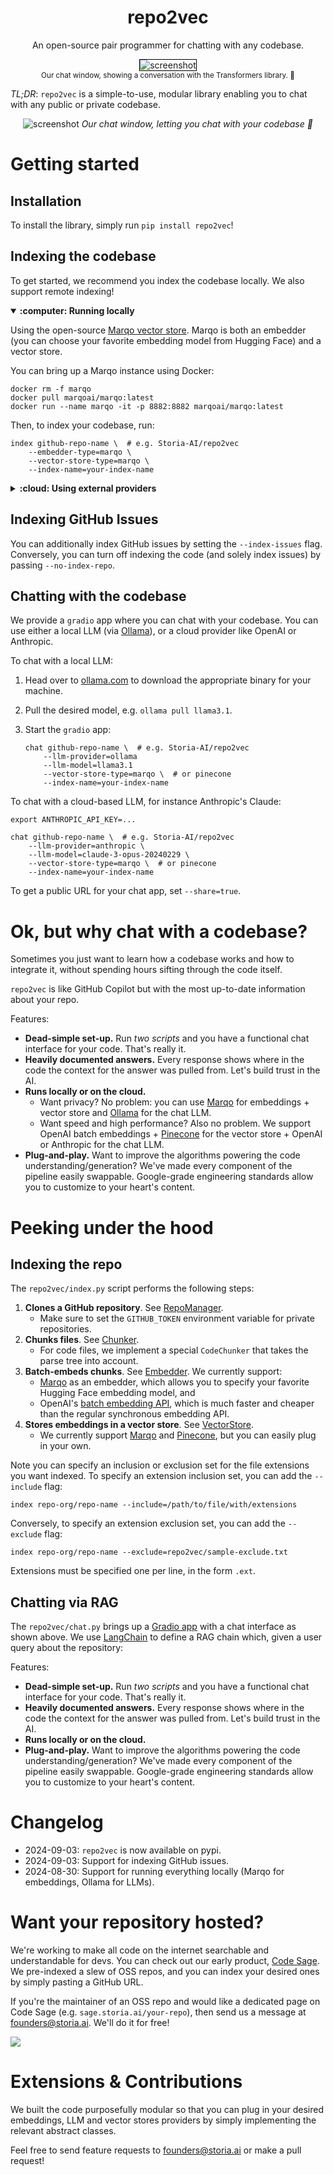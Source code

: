 <div align="center">
  <h1 align="center">repo2vec</h1>
  <p align="center">An open-source pair programmer for chatting with any codebase.</p>
  <figure>
    <img src="assets/chat_screenshot2.png" alt="screenshot" style="max-height: 500px; border: 1px solid black;">
    <figcaption align="center" style="font-size: smaller;">Our chat window, showing a conversation with the Transformers library. 🚀</figcaption>
  </figure>
</div>

*TL;DR*: `repo2vec` is a simple-to-use, modular library enabling you to chat with any public or private codebase.

<p align="center">
  <img src="assets/chat_screenshot.png" alt="screenshot" style="max-height: 500px;">
  <i>Our chat window, letting you chat with your codebase 🚀</i>
</p>

# Getting started

## Installation

To install the library, simply run `pip install repo2vec`!

## Indexing the codebase

To get started, we recommend you index the codebase locally. We also support remote indexing!

<details open>
<summary><strong>:computer: Running locally</strong></summary>
<p>Using the open-source <a href="https://github.com/marqo-ai/marqo">Marqo vector store</a>. Marqo is both an embedder (you can choose your favorite embedding model from Hugging Face) and a vector store.</p>

You can bring up a Marqo instance using Docker:

```
docker rm -f marqo
docker pull marqoai/marqo:latest
docker run --name marqo -it -p 8882:8882 marqoai/marqo:latest
```

Then, to index your codebase, run:

```
index github-repo-name \  # e.g. Storia-AI/repo2vec
    --embedder-type=marqo \
    --vector-store-type=marqo \
    --index-name=your-index-name
```

</details>

<details>
<summary><strong>:cloud: Using external providers</strong></summary>
<p><a href="https://openai.com/">OpenAI</a> for embeddings and <a href="https://www.pinecone.io/">Pinecone</a> for the vector store. To index your codebase, run:</p>

    ```
    export OPENAI_API_KEY=...
    export PINECONE_API_KEY=...

    index github-repo-name \  # e.g. Storia-AI/repo2vec
        --embedder-type=openai \
        --vector-store-type=pinecone \
        --index-name=your-index-name
    ```

We are planning on adding more providers soon, so that you can mix and match them. Contributions are also welcome!
</details>

## Indexing GitHub Issues

You can additionally index GitHub issues by setting the `--index-issues` flag. Conversely, you can turn off indexing the code (and solely index issues) by passing `--no-index-repo`.

## Chatting with the codebase

We provide a `gradio` app where you can chat with your codebase. You can use either a local LLM (via [Ollama](https://ollama.com)), or a cloud provider like OpenAI or Anthropic.

To chat with a local LLM:

1. Head over to [ollama.com](https://ollama.com) to download the appropriate binary for your machine.
2. Pull the desired model, e.g. `ollama pull llama3.1`.
3. Start the `gradio` app:

    ```
    chat github-repo-name \  # e.g. Storia-AI/repo2vec
        --llm-provider=ollama
        --llm-model=llama3.1
        --vector-store-type=marqo \  # or pinecone
        --index-name=your-index-name
    ```

To chat with a cloud-based LLM, for instance Anthropic's Claude:

```
export ANTHROPIC_API_KEY=...

chat github-repo-name \  # e.g. Storia-AI/repo2vec
    --llm-provider=anthropic \
    --llm-model=claude-3-opus-20240229 \
    --vector-store-type=marqo \  # or pinecone
    --index-name=your-index-name
```

To get a public URL for your chat app, set `--share=true`.
</details>

# Ok, but why chat with a codebase?

Sometimes you just want to learn how a codebase works and how to integrate it, without spending hours sifting through
the code itself.

`repo2vec` is like GitHub Copilot but with the most up-to-date information about your repo.

Features:

- **Dead-simple set-up.** Run *two scripts* and you have a functional chat interface for your code. That's really it.
- **Heavily documented answers.** Every response shows where in the code the context for the answer was pulled from. Let's build trust in the AI.
- **Runs locally or on the cloud.**
  - Want privacy? No problem: you can use [Marqo](https://github.com/marqo-ai/marqo) for embeddings + vector store and [Ollama](ollama.com) for the chat LLM.
  - Want speed and high performance? Also no problem. We support OpenAI batch embeddings + [Pinecone](https://www.pinecone.io/) for the vector store + OpenAI or Anthropic for the chat LLM.
- **Plug-and-play.** Want to improve the algorithms powering the code understanding/generation? We've made every component of the pipeline easily swappable. Google-grade engineering standards allow you to customize to your heart's content.

# Peeking under the hood

## Indexing the repo

The `repo2vec/index.py` script performs the following steps:

1. **Clones a GitHub repository**. See [RepoManager](repo2vec/repo_manager.py).
    - Make sure to set the `GITHUB_TOKEN` environment variable for private repositories.
2. **Chunks files**. See [Chunker](repo2vec/chunker.py).
    - For code files, we implement a special `CodeChunker` that takes the parse tree into account.
3. **Batch-embeds chunks**. See [Embedder](repo2vec/embedder.py). We currently support:
    - [Marqo](https://github.com/marqo-ai/marqo) as an embedder, which allows you to specify your favorite Hugging Face embedding model, and
    - OpenAI's [batch embedding API](https://platform.openai.com/docs/guides/batch/overview), which is much faster and cheaper than the regular synchronous embedding API.
4. **Stores embeddings in a vector store**. See [VectorStore](repo2vec/vector_store.py).
    - We currently support [Marqo](https://github.com/marqo-ai/marqo) and [Pinecone](https://pinecone.io), but you can easily plug in your own.

Note you can specify an inclusion or exclusion set for the file extensions you want indexed. To specify an extension inclusion set, you can add the `--include` flag:

```
index repo-org/repo-name --include=/path/to/file/with/extensions
```

Conversely, to specify an extension exclusion set, you can add the `--exclude` flag:

```
index repo-org/repo-name --exclude=repo2vec/sample-exclude.txt
```

Extensions must be specified one per line, in the form `.ext`.

## Chatting via RAG

The `repo2vec/chat.py` brings up a [Gradio app](https://www.gradio.app/) with a chat interface as shown above. We use [LangChain](https://langchain.com) to define a RAG chain which, given a user query about the repository:

Features:

- **Dead-simple set-up.** Run *two scripts* and you have a functional chat interface for your code. That's really it.
- **Heavily documented answers.** Every response shows where in the code the context for the answer was pulled from. Let's build trust in the AI.
- **Runs locally or on the cloud.**
- **Plug-and-play.** Want to improve the algorithms powering the code understanding/generation? We've made every component of the pipeline easily swappable. Google-grade engineering standards allow you to customize to your heart's content.

# Changelog

- 2024-09-03: `repo2vec` is now available on pypi.
- 2024-09-03: Support for indexing GitHub issues.
- 2024-08-30: Support for running everything locally (Marqo for embeddings, Ollama for LLMs).

# Want your repository hosted?

We're working to make all code on the internet searchable and understandable for devs. You can check out our early product, [Code Sage](https://sage.storia.ai). We pre-indexed a slew of OSS repos, and you can index your desired ones by simply pasting a GitHub URL.

If you're the maintainer of an OSS repo and would like a dedicated page on Code Sage (e.g. `sage.storia.ai/your-repo`), then send us a message at [founders@storia.ai](mailto:founders@storia.ai). We'll do it for free!

![](assets/sage.gif)

# Extensions & Contributions

We built the code purposefully modular so that you can plug in your desired embeddings, LLM and vector stores providers by simply implementing the relevant abstract classes.

Feel free to send feature requests to [founders@storia.ai](mailto:founders@storia.ai) or make a pull request!
